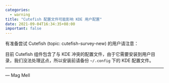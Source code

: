 ```yaml
---
categories:
  - warning
title: "Cutefish 配置文件可能影响 KDE 用户配置"
date: 2021-09-04T16:34:35+08:00
important: false
---
```


有准备尝试 Cutefish (topic: cutefish-survey-new) 的用户请注意：

目前 Cutefish 组件包含了与 KDE 冲突的配置文件，由于它需要安装到用户目录，我们没法处理这点，所以安装前请备份
`~/.config` 下的 KDE 配置文件。

---

— Mag Mell
